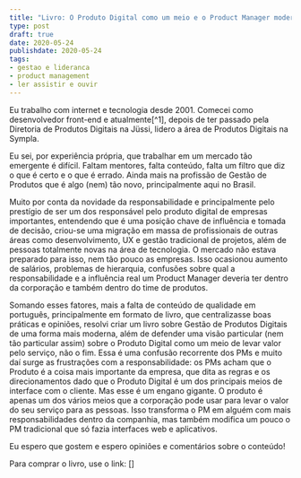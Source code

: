 ```yaml
---
title: "Livro: O Produto Digital como um meio e o Product Manager moderno"
type: post
draft: true
date: 2020-05-24
publishdate: 2020-05-24
tags:
- gestao e lideranca
- product management
- ler assistir e ouvir
---
```


Eu trabalho com internet e tecnologia desde 2001. Comecei como desenvolvedor front-end e atualmente[^1], depois de ter passado pela Diretoria de Produtos Digitais na Jüssi, lidero a área de Produtos Digitais na Sympla.

Eu sei, por experiência própria, que trabalhar em um mercado tão emergente é difícil. Faltam mentores, falta conteúdo, falta um filtro que diz o que é certo e o que é errado. Ainda mais na profissão de Gestão de Produtos que é algo (nem) tão novo, principalmente aqui no Brasil.

Muito por conta da novidade da responsabilidade e principalmente pelo prestígio de ser um dos responsável pelo produto digital de empresas importantes, entendendo que é uma posição chave de influência e tomada de decisão, criou-se uma migração em massa de profissionais de outras áreas como desenvolvimento, UX e gestão tradicional de projetos, além de pessoas totalmente novas na área de tecnologia. O mercado não estava preparado para isso, nem tão pouco as empresas. Isso ocasionou aumento de salários, problemas de hierarquia, confusões sobre qual a responsabilidade e a influência real um Product Manager deveria ter dentro da corporação e também dentro do time de produtos.

Somando esses fatores, mais a falta de conteúdo de qualidade em português, principalmente em formato de livro, que centralizasse boas práticas e opiniões, resolvi criar um livro sobre Gestão de Produtos Digitais de uma forma mais moderna, além de defender uma visão particular (nem tão particular assim) sobre o Produto Digital como um meio de levar valor pelo serviço, não o fim. Essa é uma confusão recorrente dos PMs e muito daí surge as frustrações com a responsabilidade: os PMs acham que o Produto é a coisa mais importante da empresa, que dita as regras e os direcionamentos dado que o Produto Digital é um dos principais meios de interface com o cliente. Mas esse é um engano gigante. O produto é apenas um dos vários meios que a corporação pode usar para levar o valor do seu serviço para as pessoas. Isso transforma o PM em alguém com mais responsabilidades dentro da companhia, mas também modifica um pouco o PM tradicional que só fazia interfaces web e aplicativos.

Eu espero que gostem e espero opiniões e comentários sobre o conteúdo!

Para comprar o livro, use o link: []
